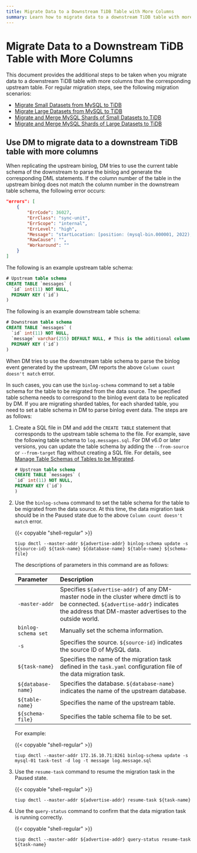 ```yaml
---
title: Migrate Data to a Downstream TiDB Table with More Columns
summary: Learn how to migrate data to a downstream TiDB table with more columns than the corresponding upstream table.
---
```


# Migrate Data to a Downstream TiDB Table with More Columns

This document provides the additional steps to be taken when you migrate data to a downstream TiDB table with more columns than the corresponding upstream table. For regular migration steps, see the following migration scenarios:

- [Migrate Small Datasets from MySQL to TiDB](/migrate-small-mysql-to-tidb.md)
- [Migrate Large Datasets from MySQL to TiDB](/migrate-large-mysql-to-tidb.md)
- [Migrate and Merge MySQL Shards of Small Datasets to TiDB](/migrate-small-mysql-shards-to-tidb.md)
- [Migrate and Merge MySQL Shards of Large Datasets to TiDB](/migrate-large-mysql-shards-to-tidb.md)

## Use DM to migrate data to a downstream TiDB table with more columns

When replicating the upstream binlog, DM tries to use the current table schema of the downstream to parse the binlog and generate the corresponding DML statements. If the column number of the table in the upstream binlog does not match the column number in the downstream table schema, the following error occurs:

```json
"errors": [
    {
        "ErrCode": 36027,
        "ErrClass": "sync-unit",
        "ErrScope": "internal",
        "ErrLevel": "high",
        "Message": "startLocation: [position: (mysql-bin.000001, 2022), gtid-set:09bec856-ba95-11ea-850a-58f2b4af5188:1-9 ], endLocation: [ position: (mysql-bin.000001, 2022), gtid-set: 09bec856-ba95-11ea-850a-58f2b4af5188:1-9]: gen insert sqls failed, schema: log, table: messages: Column count doesn't match value count: 3 (columns) vs 2 (values)",
        "RawCause": "",
        "Workaround": ""
    }
]
```

The following is an example upstream table schema:

```sql
# Upstream table schema
CREATE TABLE `messages` (
  `id` int(11) NOT NULL,
  PRIMARY KEY (`id`)
)
```

The following is an example downstream table schema:

```sql
# Downstream table schema
CREATE TABLE `messages` (
  `id` int(11) NOT NULL,
  `message` varchar(255) DEFAULT NULL, # This is the additional column that only exists in the downstream table.
  PRIMARY KEY (`id`)
)
```

When DM tries to use the downstream table schema to parse the binlog event generated by the upstream, DM reports the above `Column count doesn't match` error.

In such cases, you can use the `binlog-schema` command to set a table schema for the table to be migrated from the data source. The specified table schema needs to correspond to the binlog event data to be replicated by DM. If you are migrating sharded tables, for each sharded table, you need to set a table schema in DM to parse binlog event data. The steps are as follows:

1. Create a SQL file in DM and add the `CREATE TABLE` statement that corresponds to the upstream table schema to the file. For example, save the following table schema to `log.messages.sql`. For DM v6.0 or later versions, you can update the table schema by adding the `--from-source` or `--from-target` flag without creating a SQL file. For details, see [Manage Table Schemas of Tables to be Migrated](/dm/dm-manage-schema.md).

    ```sql
    # Upstream table schema
    CREATE TABLE `messages` (
    `id` int(11) NOT NULL,
    PRIMARY KEY (`id`)
    )
    ```

2. Use the `binlog-schema` command to set the table schema for the table to be migrated from the data source. At this time, the data migration task should be in the Paused state due to the above `Column count doesn't match` error.

    {{< copyable "shell-regular" >}}

    ```
    tiup dmctl --master-addr ${advertise-addr} binlog-schema update -s ${source-id} ${task-name} ${database-name} ${table-name} ${schema-file}
    ```

    The descriptions of parameters in this command are as follows:

    |Parameter |Description|
    |:-- |:---|
    |`-master-addr` |Specifies `${advertise-addr}` of any DM-master node in the cluster where dmctl is to be connected. `${advertise-addr}` indicates the address that DM-master advertises to the outside world.|
    |`binlog-schema set`| Manually set the schema information.|
    |`-s` | Specifies the source. `${source-id}` indicates the source ID of MySQL data.|
    |`${task-name}`| Specifies the name of the migration task defined in the `task.yaml` configuration file of the data migration task.|
    |`${database-name}`| Specifies the database. `${database-name}` indicates the name of the upstream database. |
    |`${table-name}`| Specifies the name of the upstream table. |
    |`${schema-file}`| Specifies the table schema file to be set.|

    For example:

    {{< copyable "shell-regular" >}}

    ```
    tiup dmctl --master-addr 172.16.10.71:8261 binlog-schema update -s mysql-01 task-test -d log -t message log.message.sql
    ```

3. Use the `resume-task` command to resume the migration task in the Paused state.

    {{< copyable "shell-regular" >}}

    ```
    tiup dmctl --master-addr ${advertise-addr} resume-task ${task-name}
    ```

4. Use the `query-status` command to confirm that the data migration task is running correctly.

    {{< copyable "shell-regular" >}}

    ```
    tiup dmctl --master-addr ${advertise-addr} query-status resume-task ${task-name}
    ```
